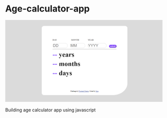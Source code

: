 # Age-calculator-app

<img src="https://github.com/Saraiin/Age-calculator-app/blob/main/app.png" width="500px">

<p>Building age calculator app using javascript</p>
